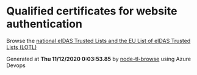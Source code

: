 # Qualified certificates for website authentication 
 Browse the [national eIDAS Trusted Lists and the EU List of eIDAS Trusted Lists (LOTL)](https://webgate.ec.europa.eu/tl-browser/#/) 
 
 
Generated at **Thu 11/12/2020  0:03:53.85** by [node-tl-browse](https://github.com/ymedlop/node-tl-browser) using Azure Devops 
